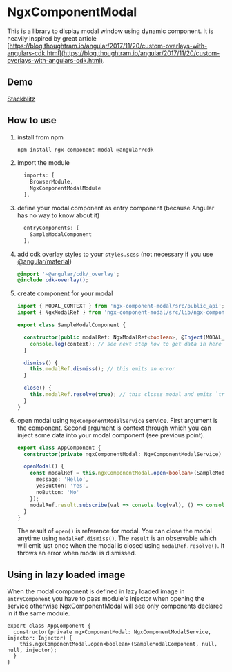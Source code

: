 # NgxComponentModal

This is a library to display modal window using dynamic component. It is heavily inspired by great article [https://blog.thoughtram.io/angular/2017/11/20/custom-overlays-with-angulars-cdk.html](https://blog.thoughtram.io/angular/2017/11/20/custom-overlays-with-angulars-cdk.html).

## Demo

[Stackblitz](https://stackblitz.com/edit/angular-s4pwxs)

## How to use

1. install from npm

    ```bash
    npm install ngx-component-modal @angular/cdk
    ```

1. import the module

    ```javascript
      imports: [
        BrowserModule,
        NgxComponentModalModule
      ],
    ```

1. define your modal component as entry component (because Angular has no way to know about it)

    ```javascript
      entryComponents: [
        SampleModalComponent
      ],
    ```

1. add cdk overlay styles to your `styles.scss` (not necessary if you use [@angular/material](https://material.angular.io/))

    ```scss
    @import '~@angular/cdk/_overlay';
    @include cdk-overlay();
    ```

1. create component for your modal

    ```typescript
    import { MODAL_CONTEXT } from 'ngx-component-modal/src/public_api';
    import { NgxModalRef } from 'ngx-component-modal/src/lib/ngx-component-modal-ref';

    export class SampleModalComponent {

      constructor(public modalRef: NgxModalRef<boolean>, @Inject(MODAL_CONTEXT) public context: any) {
        console.log(context); // see next step how to get data in here
      }

      dismiss() {
        this.modalRef.dismiss(); // this emits an error
      }

      close() {
        this.modalRef.resolve(true); // this closes modal and emits `true` to the opener
      }
    }
    ```

1. open modal using `NgxComponentModalService` service. First argument is the component. Second argument is context through which you can inject some data into your modal component (see previous point).

    ```typescript
    export class AppComponent {
      constructor(private ngxComponentModal: NgxComponentModalService) {}

      openModal() {
        const modalRef = this.ngxComponentModal.open<boolean>(SampleModalComponent, {
          message: 'Hello',
          yesButton: 'Yes',
          noButton: 'No'
        });
        modalRef.result.subscribe(val => console.log(val), () => console.log('dismissed'));
      }
    }
    ```

    The result of `open()` is reference for modal. You can close the modal anytime using `modalRef.dismiss()`. The `result` is an observable which will emit just once when the modal is closed using `modalRef.resolve()`. It throws an error when modal is dismissed.

## Using in lazy loaded image

When the modal component is defined in lazy loaded image in `entryComponent` you have to pass module's injector when opening the service otherwise NgxComponentModal will see only components declared in it the same module.

```
export class AppComponent {
  constructor(private ngxComponentModal: NgxComponentModalService, injector: Injector) {
    this.ngxComponentModal.open<boolean>(SampleModalComponent, null, null, injector);
  }
}
```
